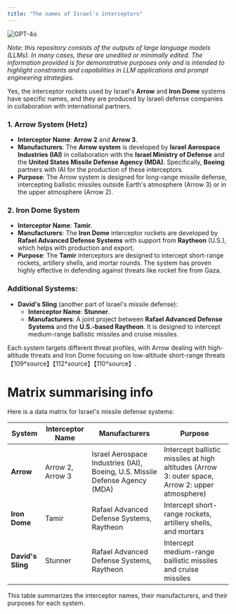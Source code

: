 ```yaml
---
title: "The names of Israel's interceptors"
---
```

![GPT-4o](https://img.shields.io/badge/GPT--4o-3333FF?style=for-the-badge&logo=openai&logoColor=white)



*Note: this repository consists of the outputs of large language models (LLMs). In many cases, these are unedited or minimally edited. The information provided is for demonstrative purposes only and is intended to highlight constraints and capabilities in LLM applications and prompt engineering strategies.*


Yes, the interceptor rockets used by Israel's **Arrow** and **Iron Dome** systems have specific names, and they are produced by Israeli defense companies in collaboration with international partners.

### 1. **Arrow System (Hetz)**
   - **Interceptor Name**: **Arrow 2** and **Arrow 3**.
   - **Manufacturers**: The **Arrow system** is developed by **Israel Aerospace Industries (IAI)** in collaboration with the **Israel Ministry of Defense** and the **United States Missile Defense Agency (MDA)**. Specifically, **Boeing** partners with IAI for the production of these interceptors.
   - **Purpose**: The Arrow system is designed for long-range missile defense, intercepting ballistic missiles outside Earth's atmosphere (Arrow 3) or in the upper atmosphere (Arrow 2).
   
### 2. **Iron Dome System**
   - **Interceptor Name**: **Tamir**.
   - **Manufacturers**: The **Iron Dome** interceptor rockets are developed by **Rafael Advanced Defense Systems** with support from **Raytheon** (U.S.), which helps with production and export.
   - **Purpose**: The **Tamir** interceptors are designed to intercept short-range rockets, artillery shells, and mortar rounds. The system has proven highly effective in defending against threats like rocket fire from Gaza.

### Additional Systems:
   - **David's Sling** (another part of Israel's missile defense):
     - **Interceptor Name**: **Stunner**.
     - **Manufacturers**: A joint project between **Rafael Advanced Defense Systems** and the **U.S.-based Raytheon**. It is designed to intercept medium-range ballistic missiles and cruise missiles.

Each system targets different threat profiles, with Arrow dealing with high-altitude threats and Iron Dome focusing on low-altitude short-range threats【109†source】【112†source】【110†source】.

# Matrix summarising info

Here is a data matrix for Israel's missile defense systems:

| **System**        | **Interceptor Name** | **Manufacturers**                                                            | **Purpose**                                                                                      |
| ----------------- | -------------------- | ---------------------------------------------------------------------------- | ------------------------------------------------------------------------------------------------ |
| **Arrow**         | Arrow 2, Arrow 3     | Israel Aerospace Industries (IAI), Boeing, U.S. Missile Defense Agency (MDA) | Intercept ballistic missiles at high altitudes (Arrow 3: outer space, Arrow 2: upper atmosphere) |
| **Iron Dome**     | Tamir                | Rafael Advanced Defense Systems, Raytheon                                    | Intercept short-range rockets, artillery shells, and mortars                                     |
| **David's Sling** | Stunner              | Rafael Advanced Defense Systems, Raytheon                                    | Intercept medium-range ballistic missiles and cruise missiles                                    |

This table summarizes the interceptor names, their manufacturers, and their purposes for each system.